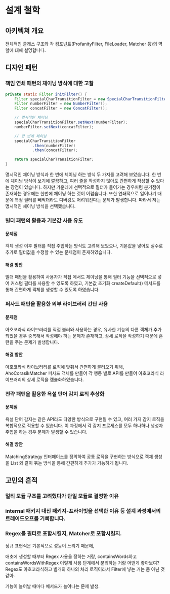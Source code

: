# 설계 철학
## 아키텍쳐 개요
전체적인 클래스 구조와 각 컴포넌트(ProfanityFilter, FileLoader, Matcher 등)의 역할에 대해 설명합니다.

## 디자인 패턴
### 책임 연쇄 패턴의 체이닝 방식에 대한 고찰
~~~java
private static Filter initFilter() {
    Filter specialCharTransitionFilter = new SpecialCharTransitionFilter();
    Filter numberFilter = new NumberFilter();
    Filter concatFilter = new ConcatFilter();

    // 명시적인 체이닝
    specialCharTransitionFilter.setNext(numberFilter);
    numberFilter.setNext(concatFilter);

    // 한 번에 체이닝
    specialCharTransitionFilter
            .then(numberFilter)
            .then(concatFilter);

    return specialCharTransitionFilter;
}
~~~
명시적인 체이닝 방식과 한 번에 체이닝 하는 방식 두 가지를 고려해 보았습니다.
한 번에 체이닝 방식이 보기에 깔끔하고, 여러 줄을 작성하지 않아도 간편하게 작성할 수 있다는 장점이 있습니다.
하지만 가운데에 선택적으로 필터가 들어가는 경우처럼 분기점이 존재하는 경우에는 한번에 체이닝 하는 것이 어렵습니다.
또한 연쇄적으로 일어나기 때문에 특정 필터를 빼먹더라도 디버깅도 어려워진다는 문제가 발생합니다.
따라서 저는 명시적인 체이닝 방식을 선택했습니다.


### 빌더 패턴의 활용과 기본값 사용 유도
#### 문제점
객체 생성 이후 필터를 직접 주입하는 방식도 고려해 보았으나, 기본값을 넣어도 실수로 추가로 필터값을 수정할 수 있는 문제점이 존재하였습니다.

#### 해결 방안
빌더 패턴을 활용하여 사용자가 직접 메서드 체이닝을 통해 필터 기능을 선택적으로 넣어 커스텀 필터를 사용할 수 있도록 하였고, 기본값 초기화 createDefault() 메서드를 통해 간편하게 객체를 생성할 수 있도록 하였습니다.


### 퍼사드 패턴을 활용한 외부 라이브러리 간단 사용
#### 문제점
아호코라식 라이브러리를 직접 불러와 사용하는 경우, 유사한 기능의 다른 객체가 추가되었을 경우 중복해서 작성해야 하는 문제가 존재하고, 상세 로직을 작성하기 때문에 혼란을 주는 문제가 발생합니다.

#### 해결 방안
아호코라식 라이브러리를 로직에 맞춰서 간편하게 불러오기 위해, AhoCorasikMatcher 퍼사드 객체를 만들어 각 행동 별로 API를 만들어 아호코라식 라이브러리의 상세 로직을 캡슐화하였습니다.


### 전략 패턴을 활용한 욕설 단어 감지 로직 추상화
#### 문제점
욕설 단어 감지는 같은 API라도 다양한 방식으로 구현될 수 있고, 여러 가지 감지 로직을 복합적으로 적용할 수 있습니다. 이 과정에서 각 감지 프로세스를 모두 하나하나 생성자 주입을 하는 경우 문제가 발생할 수 있습니다.

#### 해결 방안
MatchingStrategy 인터페이스를 정의하여 공통 로직을 구현하는 방식으로 객체 생성을 List<MatchingStrategy> 와 같이 묶는 방식을 통해 간편하게 추가가 가능하게 됩니다.


## 고민의 흔적
### 멀티 모듈 구조를 고려했다가 단일 모듈로 결정한 이유

### internal 패키지 대신 패키지-프라이빗을 선택한 이유 등 설계 과정에서의 트레이드오프를 기록합니다.

### Regex를 필터로 포함시킬지, Matcher로 포함시킬지.
정규 표현식은 기본적으로 성능이 느리기 때문에, 

애초에 생성할 때부터 Regex 사용을 정하는 거랑, containsWords하고 containsWordsWithRegex 이렇게 사용 단계에서 분리하는 거랑 어떤게 좋아보여? Regex도 아호코라식하고 별개의 하나의 처리 로직이라서 Filter에 넣는 거는 좀 아닌 것 같아.

기능이 늘어날 때마다 메서드가 늘어나는 문제 발생.